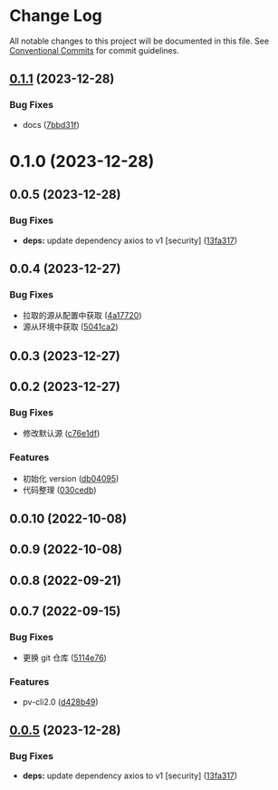 # Change Log

All notable changes to this project will be documented in this file.
See [Conventional Commits](https://conventionalcommits.org) for commit guidelines.

## [0.1.1](https://github.com/yiyi17/pv-cli2.0/compare/@pvjs/pv-get-npm-info@0.1.0...@pvjs/pv-get-npm-info@0.1.1) (2023-12-28)


### Bug Fixes

* docs ([7bbd31f](https://github.com/yiyi17/pv-cli2.0/commit/7bbd31f37e3304e06c0ba20f681c7aaa4d787928))





# 0.1.0 (2023-12-28)

## 0.0.5 (2023-12-28)

### Bug Fixes

- **deps:** update dependency axios to v1 [security] ([13fa317](https://github.com/yiyi17/pv-cli2.0/commit/13fa3176119b7b855f7ea8e4f0a65e4170a6c52f))

## 0.0.4 (2023-12-27)

### Bug Fixes

- 拉取的源从配置中获取 ([4a17720](https://github.com/yiyi17/pv-cli2.0/commit/4a17720d536e710e0846dfccba0ee75e6e2fbdc7))
- 源从环境中获取 ([5041ca2](https://github.com/yiyi17/pv-cli2.0/commit/5041ca2fdce060156780a50cc8768264b9437c3e))

## 0.0.3 (2023-12-27)

## 0.0.2 (2023-12-27)

### Bug Fixes

- 修改默认源 ([c76e1df](https://github.com/yiyi17/pv-cli2.0/commit/c76e1df1a6172066eb2c8c46f1e35d1b569d0571))

### Features

- 初始化 version ([db04095](https://github.com/yiyi17/pv-cli2.0/commit/db04095199ba78649d2a0b5a2f5dbbb77cfbb427))
- 代码整理 ([030cedb](https://github.com/yiyi17/pv-cli2.0/commit/030cedb0d909e100005d61335d135c2320f5581d))

## 0.0.10 (2022-10-08)

## 0.0.9 (2022-10-08)

## 0.0.8 (2022-09-21)

## 0.0.7 (2022-09-15)

### Bug Fixes

- 更换 git 仓库 ([5114e76](https://github.com/yiyi17/pv-cli2.0/commit/5114e76909d07bbd77797202dc4d4f91aab99ca8))

### Features

- pv-cli2.0 ([d428b49](https://github.com/yiyi17/pv-cli2.0/commit/d428b490a380066d9e00297a3a367ee1e8b7888e))

## [0.0.5](https://github.com/yiyi17/pv-cli2.0/compare/v0.0.4...v0.0.5) (2023-12-28)

### Bug Fixes

- **deps:** update dependency axios to v1 [security] ([13fa317](https://github.com/yiyi17/pv-cli2.0/commit/13fa3176119b7b855f7ea8e4f0a65e4170a6c52f))
